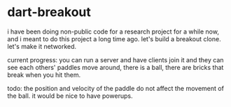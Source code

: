 dart-breakout
=============

i have been doing non-public code for a research project for a while now, and i meant to do this project a long time ago. let's build a breakout clone. let's make it networked.

current progress: you can run a server and have clients join it and they can see each others' paddles move around, there is a ball, there are bricks that break when you hit them.

todo: the position and velocity of the paddle do not affect the movement of the ball. it would be nice to have powerups. 
